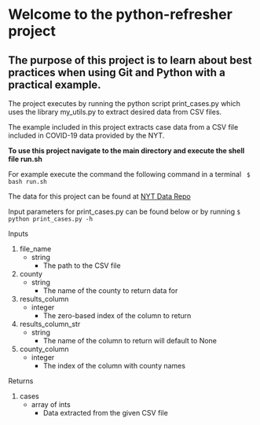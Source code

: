 
# Welcome to the python-refresher project

## The purpose of this project is to learn about best practices when using Git and Python with a practical example.

The project executes by running the python script print_cases.py which uses the library my_utils.py to extract desired data from CSV files.

The  example included in this project extracts case data from a CSV file included in COVID-19 data provided by the NYT. 

**To use this project navigate to the main directory and execute the shell file run.sh**

For example execute the command the following command in a terminal 
``` $ bash run.sh```

The data for this project can be found at [NYT Data Repo](https://github.com/nytimes/covid-19-data.git)




Input parameters for print_cases.py can be found below or by running ```$ python print_cases.py -h```

Inputs
1. file_name 
    - string 
        - The path to the CSV file
2. county
    - string 
        - The name of the county to return data for
3. results_column
    - integer 
        - The zero-based index of the column to return
4. results_column_str
    - string 
        - The name of the column to return will default to None
5. county_column
    - integer 
        - The index of the column with county names


Returns
1. cases
    - array of ints 
        - Data extracted from the given CSV file
